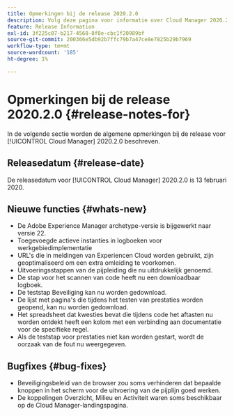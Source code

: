 ```yaml
---
title: Opmerkingen bij de release 2020.2.0
description: Volg deze pagina voor informatie over Cloud Manager 2020.2.0
feature: Release Information
exl-id: 3f225c07-b217-4568-8f8e-cbc1f20989bf
source-git-commit: 200366e5db92b7ffc79b7a47ce8e7825b29b7969
workflow-type: tm+mt
source-wordcount: '185'
ht-degree: 1%

---
```


# Opmerkingen bij de release 2020.2.0 {#release-notes-for}

In de volgende sectie worden de algemene opmerkingen bij de release voor [!UICONTROL Cloud Manager] 2020.2.0 beschreven.

## Releasedatum {#release-date}

De releasedatum voor [!UICONTROL Cloud Manager] 2020.2.0 is 13 februari 2020.

## Nieuwe functies {#whats-new}

* De Adobe Experience Manager archetype-versie is bijgewerkt naar versie 22.
* Toegevoegde actieve instanties in logboeken voor werkgebiedimplementatie
* URL&#39;s die in meldingen van Experiencen Cloud worden gebruikt, zijn geoptimaliseerd om een extra omleiding te voorkomen.
* Uitvoeringsstappen van de pijpleiding die nu uitdrukkelijk genoemd.
* De stap voor het scannen van code heeft nu een downloadbaar logboek.
* De teststap Beveiliging kan nu worden gedownload.
* De lijst met pagina&#39;s die tijdens het testen van prestaties worden geopend, kan nu worden gedownload.
* Het spreadsheet dat kwesties bevat die tijdens code het aftasten nu worden ontdekt heeft een kolom met een verbinding aan documentatie voor de specifieke regel.
* Als de teststap voor prestaties niet kan worden gestart, wordt de oorzaak van de fout nu weergegeven.

## Bugfixes {#bug-fixes}

* Beveiligingsbeleid van de browser zou soms verhinderen dat bepaalde knoppen in het scherm voor de uitvoering van de pijplijn goed werken.
* De koppelingen Overzicht, Milieu en Activiteit waren soms beschikbaar op de Cloud Manager-landingspagina.
